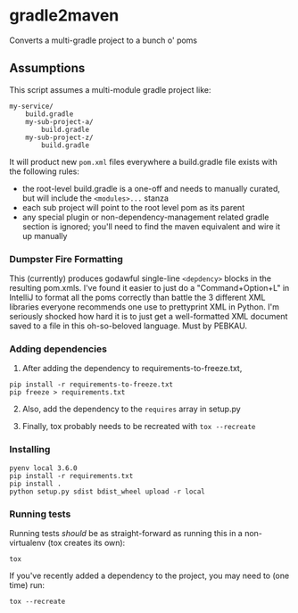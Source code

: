 # gradle2maven
Converts a multi-gradle project to a bunch o' poms

## Assumptions

This script assumes a multi-module gradle project like:

```
my-service/
    build.gradle
    my-sub-project-a/
        build.gradle
    my-sub-project-z/
        build.gradle
```

It will product new `pom.xml` files everywhere a build.gradle file exists with the following rules:

* the root-level build.gradle is a one-off and needs to manually curated, but will include the `<modules>...` stanza
* each sub project will point to the root level pom as its parent
* any special plugin or non-dependency-management related gradle section is ignored; you'll need to find the 
maven equivalent and wire it up manually

### Dumpster Fire Formatting

This (currently) produces godawful single-line `<depdency>` blocks in the resulting pom.xmls.  I've found it easier
to just do a "Command+Option+L" in IntelliJ to format all the poms correctly than battle the 3 different XML
libraries everyone recommends one use to prettyprint XML in Python.  I'm seriously shocked how hard it is to just
get a well-formatted XML document saved to a file in this oh-so-beloved language.  Must by PEBKAU.

### Adding dependencies
1. After adding the dependency to requirements-to-freeze.txt,
```
pip install -r requirements-to-freeze.txt
pip freeze > requirements.txt
```

2. Also, add the dependency to the `requires` array in setup.py

3. Finally, tox probably needs to be recreated with `tox --recreate`

### Installing
```
pyenv local 3.6.0
pip install -r requirements.txt
pip install . 
python setup.py sdist bdist_wheel upload -r local

```

### Running tests
Running tests _should_ be as straight-forward as running this in a non-virtualenv (tox creates its own):
```
tox
```

If you've recently added a dependency to the project, you may need to (one time) run:
```
tox --recreate
```